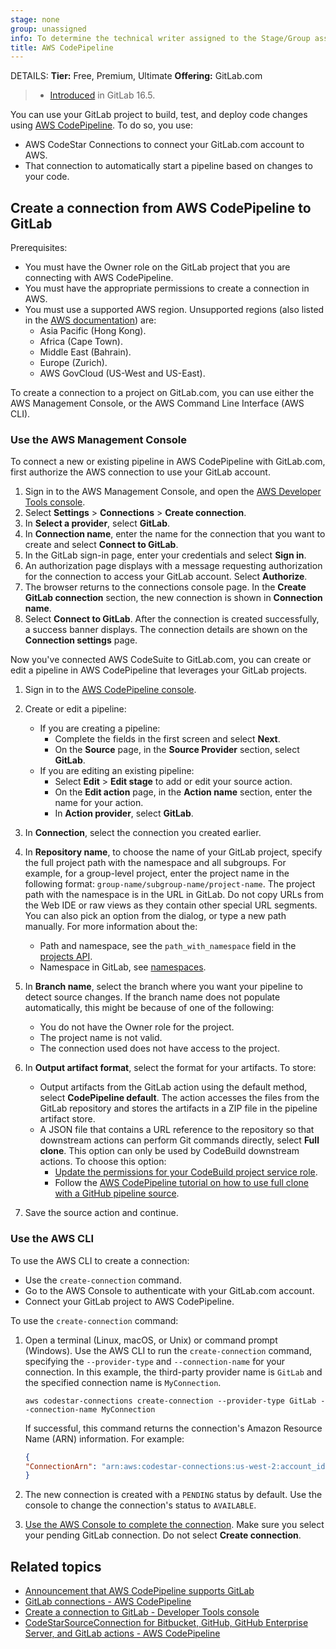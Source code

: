 ```yaml
---
stage: none
group: unassigned
info: To determine the technical writer assigned to the Stage/Group associated with this page, see https://handbook.gitlab.com/handbook/product/ux/technical-writing/#assignments
title: AWS CodePipeline
---
```


DETAILS:
**Tier:** Free, Premium, Ultimate
**Offering:** GitLab.com

> - [Introduced](https://gitlab.com/gitlab-com/alliances/aws/wip/aws-cs-collab/aws-gitlab-collaboration/-/issues/25) in GitLab 16.5.

You can use your GitLab project to build, test, and deploy code changes using [AWS CodePipeline](https://aws.amazon.com/codepipeline/). To do so, you use:

- AWS CodeStar Connections to connect your GitLab.com account to AWS.
- That connection to automatically start a pipeline based on changes to your code.

## Create a connection from AWS CodePipeline to GitLab

Prerequisites:

- You must have the Owner role on the GitLab project that you are connecting with AWS CodePipeline.
- You must have the appropriate permissions to create a connection in AWS.
- You must use a supported AWS region. Unsupported regions (also listed in the [AWS documentation](https://docs.aws.amazon.com/codepipeline/latest/userguide/connections-gitlab.html)) are:
  - Asia Pacific (Hong Kong).
  - Africa (Cape Town).
  - Middle East (Bahrain).
  - Europe (Zurich).
  - AWS GovCloud (US-West and US-East).

To create a connection to a project on GitLab.com, you can use either the AWS Management Console, or the AWS Command Line Interface (AWS CLI).

### Use the AWS Management Console

To connect a new or existing pipeline in AWS CodePipeline with GitLab.com, first authorize the AWS connection to use your GitLab account.

1. Sign in to the AWS Management Console, and open the [AWS Developer Tools console](https://console.aws.amazon.com/codesuite/settings/connections).
1. Select **Settings** > **Connections** > **Create connection**.
1. In **Select a provider**, select **GitLab**.
1. In **Connection name**, enter the name for the connection that you want to create and select **Connect to GitLab**.
1. In the GitLab sign-in page, enter your credentials and select **Sign in**.
1. An authorization page displays with a message requesting authorization for the connection to access your GitLab account. Select **Authorize**.
1. The browser returns to the connections console page. In the **Create GitLab connection** section, the new connection is shown in **Connection name**.
1. Select **Connect to GitLab**. After the connection is created successfully, a success banner displays. The connection details are shown on the **Connection settings** page.

Now you've connected AWS CodeSuite to GitLab.com, you can create or edit a pipeline in AWS CodePipeline that leverages your GitLab projects.

1. Sign in to the [AWS CodePipeline console](https://console.aws.amazon.com/codesuite/codepipeline/start).
1. Create or edit a pipeline:
   - If you are creating a pipeline:
     - Complete the fields in the first screen and select **Next**.
     - On the **Source** page, in the **Source Provider** section, select **GitLab**.
   - If you are editing an existing pipeline:
     - Select **Edit** > **Edit stage** to add or edit your source action.
     - On the **Edit action** page, in the **Action name** section, enter the name for your action.
     - In **Action provider**, select **GitLab**.
1. In **Connection**, select the connection you created earlier.
1. In **Repository name**, to choose the name of your GitLab project, specify the full project path with the namespace and all subgroups.
   For example, for a group-level project, enter the project name in the following format: `group-name/subgroup-name/project-name`.
   The project path with the namespace is in the URL in GitLab. Do not copy URLs from the Web IDE or raw views as they contain other special URL segments.
   You can also pick an option from the dialog, or type a new path manually.
   For more information about the:
   - Path and namespace, see the `path_with_namespace` field in the [projects API](../../../api/projects.md#get-a-single-project).
   - Namespace in GitLab, see [namespaces](../../namespace/index.md).

1. In **Branch name**, select the branch where you want your pipeline to detect source changes.
   If the branch name does not populate automatically, this might be because of one of the following:
   - You do not have the Owner role for the project.
   - The project name is not valid.
   - The connection used does not have access to the project.

1. In **Output artifact format**, select the format for your artifacts. To store:
   - Output artifacts from the GitLab action using the default method, select **CodePipeline default**. The action accesses the files from the GitLab repository and
     stores the artifacts in a ZIP file in the pipeline artifact store.
   - A JSON file that contains a URL reference to the repository so that downstream actions can perform Git commands directly, select **Full clone**. This option can only be used
     by CodeBuild downstream actions. To choose this option:
     - [Update the permissions for your CodeBuild project service role](https://docs.aws.amazon.com/codepipeline/latest/userguide/troubleshooting.html#codebuild-role-connections).
     - Follow the [AWS CodePipeline tutorial on how to use full clone with a GitHub pipeline source](https://docs.aws.amazon.com/codepipeline/latest/userguide/tutorials-github-gitclone.html).
1. Save the source action and continue.

### Use the AWS CLI

To use the AWS CLI to create a connection:

- Use the `create-connection` command.
- Go to the AWS Console to authenticate with your GitLab.com account.
- Connect your GitLab project to AWS CodePipeline.

To use the `create-connection` command:

1. Open a terminal (Linux, macOS, or Unix) or command prompt (Windows). Use the AWS CLI to run the `create-connection` command,
   specifying the `--provider-type` and `--connection-name` for your connection. In this example, the third-party provider name is
   `GitLab` and the specified connection name is `MyConnection`.

   ```shell
   aws codestar-connections create-connection --provider-type GitLab --connection-name MyConnection
   ```

   If successful, this command returns the connection's Amazon Resource Name (ARN) information. For example:

   ```json
   {
   "ConnectionArn": "arn:aws:codestar-connections:us-west-2:account_id:connection/aEXAMPLE-8aad-4d5d-8878-dfcab0bc441f"
   }
   ```

1. The new connection is created with a `PENDING` status by default. Use the console to change the connection's status to `AVAILABLE`.

1. [Use the AWS Console to complete the connection](#use-the-aws-management-console). Make sure you select your pending GitLab connection. Do not select **Create connection**.

## Related topics

- [Announcement that AWS CodePipeline supports GitLab](https://aws.amazon.com/about-aws/whats-new/2023/08/aws-codepipeline-supports-gitlab/)
- [GitLab connections - AWS CodePipeline](https://docs.aws.amazon.com/codepipeline/latest/userguide/connections-gitlab.html)
- [Create a connection to GitLab - Developer Tools console](https://docs.aws.amazon.com/dtconsole/latest/userguide/connections-create-gitlab.html)
- [CodeStarSourceConnection for Bitbucket, GitHub, GitHub Enterprise Server, and GitLab actions - AWS CodePipeline](https://docs.aws.amazon.com/codepipeline/latest/userguide/action-reference-CodestarConnectionSource.html)
